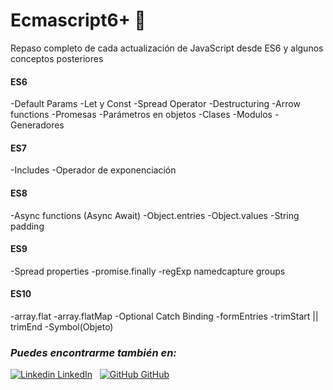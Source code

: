 # Ecmascript6+ 👋
Repaso completo de cada actualización de JavaScript desde ES6 y algunos conceptos posteriores

#### ES6
-Default Params
-Let y Const
-Spread Operator
-Destructuring
-Arrow functions
-Promesas
-Parámetros en objetos
-Clases
-Modulos
-Generadores
#### ES7
-Includes
-Operador de exponenciación
#### ES8
-Async functions (Async Await)
-Object.entries
-Object.values
-String padding
#### ES9
-Spread properties
-promise.finally
-regExp namedcapture groups
#### ES10
-array.flat
-array.flatMap
-Optional Catch Binding
-formEntries
-trimStart || trimEnd
-Symbol(Objeto)

  ### _**Puedes encontrarme también en:**_

[![Linkedin](https://i.stack.imgur.com/gVE0j.png) LinkedIn](https://www.linkedin.com/in/albertoalejandro10/)
&nbsp;
[![GitHub](https://i.stack.imgur.com/tskMh.png) GitHub](https://github.com/albertoalejandro10)
